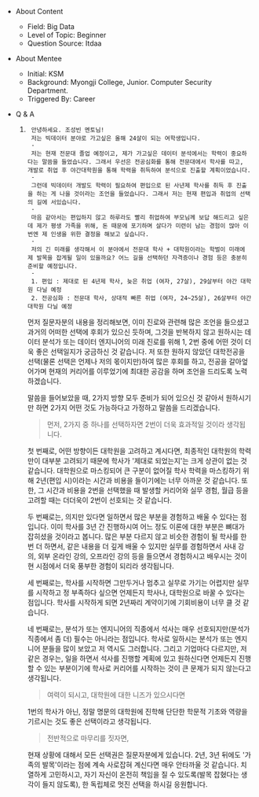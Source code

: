 - About Content
    - Field: Big Data
    - Level of Topic: Beginner
    - Question Source: Itdaa

- About Mentee 
    - Initial: KSM
    - Background: Myongji College, Junior. Computer Security Department.
    - Triggered By: Career

- Q & A
    1. ```
        안녕하세요. 조성빈 멘토님!
        저는 빅데이터 분야로 가고싶은 올해 24살이 되는 여학생입니다.
        -
        저는 현재 전문대 졸업 예정이고, 제가 가고싶은 데이터 분석에서는 학력이 중요하다는 말씀을 들었습니다. 그래서 우선은 전공심화를 통해 전문대에서 학사를 따고, 개발로 취업 후 야간대학원을 통해 학력을 취득하여 분석으로 진출할 계획이었습니다.
        -
        그런데 빅데이터 개발도 학력이 필요하여 편입으로 된 사년제 학사를 취득 후 진출을 하는 게 나을 것이라는 조언을 들었습니다. 그래서 저는 현재 편입과 취업의 선택의 길에 서있습니다.
        -
        마음 같아서는 편입하지 않고 하루라도 빨리 취업하여 부모님께 보답 해드리고 싶은데 제가 평생 가족을 위해, 돈 때문에 포기하며 살다가 미련이 남는 경험이 많아 이번엔 제 인생을 위한 결정을 해보고 싶습니다.
        -
        저의 긴 미래를 생각해서 이 분야에서 전문대 학사 + 대학원이라는 학벌이 미래에 제 발목을 잡게될 일이 있을까요? 어느 길을 선택하던 자격증이나 경험 등은 충분히 준비할 예정입니다.
        -
        1. 편입 : 제대로 된 4년제 학사, 늦은 취업 (여자, 27살), 29살부터 야간 대학원 다닐 예정
        2. 전공심화 : 전문대 학사, 상대적 빠른 취업 (여자, 24~25살), 26살부터 야간 대학원 다닐 예정
        ```

        먼저 질문자분의 내용을 정리해보면, 이미 진로와 관련해 많은 조언을 들으셨고 과거의 어떠한 선택에 후회가 있으신 듯하며, 그것을 반복하지 않고 원하시는 데이터 분석가 또는 데이터 엔지니어의 미래 진로를 위해 1, 2번 중에 어떤 것이 더욱 좋은 선택일지가 궁금하신 것 같습니다. 저 또한 원하지 않았던 대학전공을 선택(물론 선택은 언제나 저의 몫이지만)하여 많은 후회를 하고, 전공을 갈아엎어가며 현재의 커리어를 이루었기에 최대한 공감을 하며 조언을 드리도록 노력하겠습니다.

        말씀을 들어보았을 때, 2가지 방향 모두 준비가 되어 있으신 것 같아서 원하시기만 하면 2가지 어떤 것도 가능하다고 가정하고 말씀을 드리겠습니다.

        > 먼저, 2가지 중 하나를 선택하자면 2번이 더욱 효과적일 것이라 생각됩니다. 
        
        첫 번째로, 어떤 방향이든 대학원을 고려하고 계시다면, 최종적인 대학원의 학력만이 대부분 고려되기 때문에 학사가 '제대로 되었는지'는 크게 상관이 없는 것 같습니다. 대학원으로 마스킹되어 큰 구분이 없어질 학사 학력을 마스킹하기 위해 2년(편입 시)이라는 시간과 비용을 들이기에는 너무 아까운 것 같습니다. 또한, 그 시간과 비용을 2번을 선택했을 때 발생할 커리어와 실무 경험, 월급 등을 고려할 때는 더더욱이 2번이 선호되는 것 같습니다.

        두 번째로는, 의지만 있다면 일하면서 많은 부분을 경험하고 배울 수 있다는 점입니다. 이미 학사를 3년 간 진행하시여 어느 정도 이론에 대한 부분은 뼈대가 잡히셨을 것이라고 봅니다. 많은 부분 다르지 않고 비슷한 경험이 될 학사를 한 번 더 하면서, 같은 내용을 더 깊게 배울 수 있지만 실무를 경험하면서 사내 강의, 외부 온라인 강의, 오프라인 강의 등을 들으면서 경험하시고 배우시는 것이 현 시점에서 더욱 풍부한 경험이 되리라 생각됩니다.

        세 번째로는, 학사를 시작하면 그만두거나 멈추고 실무로 가기는 어렵지만 실무를 시작하고 정 부족하다 싶으면 언제든지 학사나, 대학원으로 바꿀 수 있다는 점입니다. 학사를 시작하게 되면 2년짜리 계약이기에 기회비용이 너무 클 것 같습니다.

        네 번째로는, 분석가 또는 엔지니어의 직종에서 석사는 매우 선호되지만(분석가 직종에서 좀 더) 필수는 아니라는 점입니다. 학사로 일하시는 분석가 또는 엔지니어 분들을 많이 보았고 저 역시도 그러합니다. 그리고 기업마다 다르지만, 저 같은 경우는, 일을 하면서 석사를 진행할 계획에 있고 원하신다면 언제든지 진행할 수 있는 부분이기에 학사로 커리어를 시작하는 것이 큰 문제가 되지 않는다고 생각됩니다.

        > 여력이 되시고, 대학원에 대한 니즈가 있으시다면
        
        1번의 학사가 아닌, 정말 명문의 대학원에 진학해 단단한 학문적 기초와 역량을 기르시는 것도 좋은 선택이라고 생각됩니다. 

        > 전반적으로 마무리를 짓자면,

        현재 상황에 대해서 모든 선택권은 질문자분에게 있습니다. 2년, 3년 뒤에도 '가족의 발목'이라는 점에 계속 사로잡혀 계신다면 매우 안타까울 것 같습니다. 치열하게 고민하시고, 자기 자신이 온전히 책임을 질 수 있도록(발목 잡혔다는 생각이 들지 않도록), 한 독립체로 멋진 선택을 하시길 응원합니다.